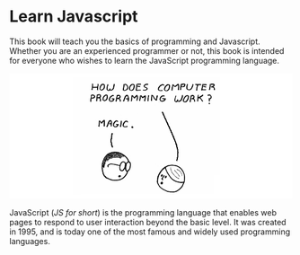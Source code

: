 # Learn Javascript

This book will teach you the basics of programming and Javascript. Whether you are an experienced programmer or not, this book is intended for everyone who wishes to learn the JavaScript programming language.

![Screen](./assets/intro.png)

JavaScript \(_JS for short_\) is the programming language that enables web pages to respond to user interaction beyond the basic level. It was created in 1995, and is today one of the most famous and widely used programming languages.
